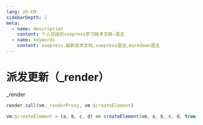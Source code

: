 ```yaml
---
lang: zh-CN
sidebarDepth: 2
meta:
  - name: description
    content: 个人总结的vuepress学习技术文档-语法
  - name: keywords
    content: vuepress,最新技术文档,vuepress语法,markdown语法
---
```


# 派发更新（_render）
_render
```js
render.call(vm._renderProxy, vm.$createElement)
```
```js
vm.$createElement = (a, b, c, d) => createElement(vm, a, b, c, d, true)
```